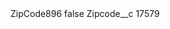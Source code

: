 <?xml version="1.0" encoding="UTF-8"?>
<CustomMetadata xmlns="http://soap.sforce.com/2006/04/metadata" xmlns:xsi="http://www.w3.org/2001/XMLSchema-instance" xmlns:xsd="http://www.w3.org/2001/XMLSchema">
    <label>ZipCode896</label>
    <protected>false</protected>
    <values>
        <field>Zipcode__c</field>
        <value xsi:type="xsd:string">17579</value>
    </values>
</CustomMetadata>

